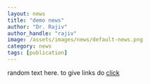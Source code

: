 ```yaml
---
layout: news
title: "demo news"
author: "Dr. Rajiv"
author_handle: "rajiv"
image: /assets/images/news/default-news.png
category: news
tags: [publication]
---
```

random text here. to give links do [click][1] 

[1]: https://www.google.com
